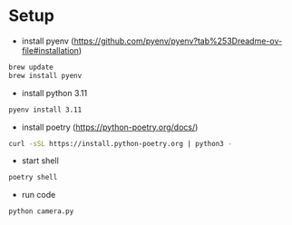 # Setup

- install pyenv (https://github.com/pyenv/pyenv?tab%253Dreadme-ov-file#installation)

```bash
brew update
brew install pyenv
```

- install python 3.11

```bash
pyenv install 3.11
```

- install poetry (https://python-poetry.org/docs/)

```bash
curl -sSL https://install.python-poetry.org | python3 -
```

- start shell

```bash
poetry shell
```

- run code

```bash
python camera.py
```

